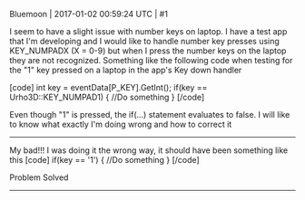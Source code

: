 Bluemoon | 2017-01-02 00:59:24 UTC | #1

I seem to have a slight issue with number keys on laptop. I have a test app that I'm developing and I would like to handle number key presses using KEY_NUMPADX (X = 0-9) but when I press the number keys on the laptop they are not recognized. Something like the following code when testing for the "1" key pressed on a laptop in the app's Key down handler

[code]
   int key = eventData[P_KEY].GetInt();
   if(key == Urho3D::KEY_NUMPAD1)
    {
        //Do something
    }
[/code]

Even though "1" is pressed, the if(...) statement evaluates to false.
I will like to know what exactly I'm doing wrong and how to correct it

--------------------------------

My bad!!! I was doing it the wrong way, it should have been something like this
[code]
  if(key == '1')
  {
     //Do something
  }
[/code]

Problem Solved

-------------------------

